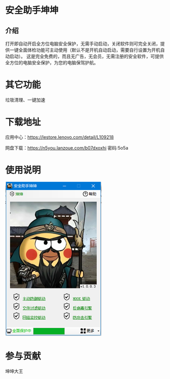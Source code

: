 # 安全助手坤坤

## 介绍

打开即自动开启全方位电脑安全保护，无需手动启动，关闭软件则可完全关闭，提供一键全面体检功能可主动使用（默认不是开机自动启动，需要自行设置为开机自动启动）。 这是完全免费的，而且无广告，无会员，无需注册的安全软件，可提供全方位的电脑安全保护，为您的电脑保驾护航。

# 其它功能

垃圾清理、一键加速

# 下载地址

应用中心：https://lestore.lenovo.com/detail/L109218

网盘下载：https://n5you.lanzoue.com/b07dxoxhi 密码:5o5a

# 使用说明

![image](https://github.com/N5you/SecurityAssistant-IKUN/blob/main/20231018231637.png)

# 参与贡献

坤坤大王
